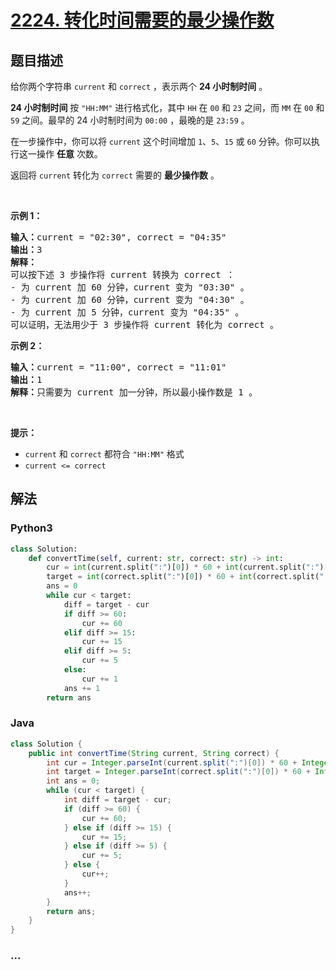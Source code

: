 # [2224. 转化时间需要的最少操作数](https://leetcode-cn.com/problems/minimum-number-of-operations-to-convert-time)

## 题目描述

<!-- 这里写题目描述 -->

<p>给你两个字符串 <code>current</code> 和 <code>correct</code> ，表示两个 <strong>24 小时制时间</strong> 。</p>

<p><strong>24 小时制时间</strong> 按 <code>"HH:MM"</code> 进行格式化，其中 <code>HH</code> 在 <code>00</code> 和 <code>23</code> 之间，而 <code>MM</code> 在 <code>00</code> 和 <code>59</code> 之间。最早的 24 小时制时间为 <code>00:00</code> ，最晚的是 <code>23:59</code> 。</p>

<p>在一步操作中，你可以将 <code>current</code> 这个时间增加 <code>1</code>、<code>5</code>、<code>15</code> 或 <code>60</code> 分钟。你可以执行这一操作 <strong>任意</strong> 次数。</p>

<p>返回将&nbsp;<code>current</code><em> </em>转化为<em> </em><code>correct</code> 需要的 <strong>最少操作数</strong> 。</p>

<p>&nbsp;</p>

<p><strong>示例 1：</strong></p>

<pre><strong>输入：</strong>current = "02:30", correct = "04:35"
<strong>输出：</strong>3
<strong>解释：
</strong>可以按下述 3 步操作将 current 转换为 correct ：
- 为 current 加 60 分钟，current 变为 "03:30" 。
- 为 current 加 60 分钟，current 变为 "04:30" 。 
- 为 current 加 5 分钟，current 变为 "04:35" 。
可以证明，无法用少于 3 步操作将 current 转化为 correct 。</pre>

<p><strong>示例 2：</strong></p>

<pre><strong>输入：</strong>current = "11:00", correct = "11:01"
<strong>输出：</strong>1
<strong>解释：</strong>只需要为 current 加一分钟，所以最小操作数是 1 。
</pre>

<p>&nbsp;</p>

<p><strong>提示：</strong></p>

<ul>
	<li><code>current</code> 和 <code>correct</code> 都符合 <code>"HH:MM"</code> 格式</li>
	<li><code>current &lt;= correct</code></li>
</ul>


## 解法

<!-- 这里可写通用的实现逻辑 -->

<!-- tabs:start -->

### **Python3**

<!-- 这里可写当前语言的特殊实现逻辑 -->

```python
class Solution:
    def convertTime(self, current: str, correct: str) -> int:
        cur = int(current.split(":")[0]) * 60 + int(current.split(":")[1])
        target = int(correct.split(":")[0]) * 60 + int(correct.split(":")[1])
        ans = 0
        while cur < target:
            diff = target - cur
            if diff >= 60:
                cur += 60
            elif diff >= 15:
                cur += 15
            elif diff >= 5:
                cur += 5
            else:
                cur += 1
            ans += 1
        return ans
```

### **Java**

<!-- 这里可写当前语言的特殊实现逻辑 -->

```java
class Solution {
    public int convertTime(String current, String correct) {
        int cur = Integer.parseInt(current.split(":")[0]) * 60 + Integer.parseInt(current.split(":")[1]);
        int target = Integer.parseInt(correct.split(":")[0]) * 60 + Integer.parseInt(correct.split(":")[1]);
        int ans = 0;
        while (cur < target) {
            int diff = target - cur;
            if (diff >= 60) {
                cur += 60;
            } else if (diff >= 15) {
                cur += 15;
            } else if (diff >= 5) {
                cur += 5;
            } else {
                cur++;
            }
            ans++;
        }
        return ans;
    }
}
```

### **...**

```

```

<!-- tabs:end -->
